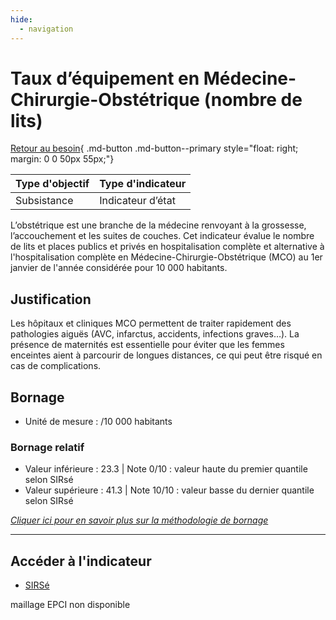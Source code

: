 ```yaml
---
hide:
  - navigation
---
```


# Taux d’équipement en Médecine-Chirurgie-Obstétrique (nombre de lits) 

[Retour au besoin](https://konsilion.github.io/diag360/pages/besoins/bv4){ .md-button .md-button--primary style="float: right; margin: 0 0 50px 55px;"}

|Type d'objectif|Type d'indicateur|
|--|--|
|Subsistance|Indicateur d’état|

L’obstétrique  est  une  branche  de  la  médecine  renvoyant  à  la  grossesse, l’accouchement  et  les  suites  de  couches.  Cet  indicateur  évalue  le  nombre  de  lits  et places  publics  et  privés  en  hospitalisation  complète  et  alternative  à  l'hospitalisation complète  en  Médecine-Chirurgie-Obstétrique  (MCO)  au  1er  janvier  de  l'année considérée pour 10 000 habitants. 

## Justification

Les  hôpitaux  et  cliniques  MCO  permettent  de  traiter  rapidement  des  pathologies aiguës  (AVC,  infarctus,  accidents, infections graves…). La présence de maternités est essentielle  pour  éviter  que  les  femmes  enceintes  aient  à  parcourir  de  longues distances, ce qui peut être risqué en cas de complications. 

## Bornage

* Unité de mesure : /10 000 habitants

### Bornage relatif

* Valeur inférieure : 23.3 | Note 0/10 : valeur haute du premier quantile selon SIRsé
* Valeur supérieure : 41.3 | Note 10/10 : valeur basse du dernier quantile selon SIRsé
  
*[Cliquer ici pour en savoir plus sur la méthodologie de bornage](https://konsilion.github.io/diag360/pages/indicateurs/methode_bornage)*

---

## Accéder à l'indicateur

- [SIRSé](https://sirse.atlasante.fr/#c=indicator&f=0_mco&i=offre_mco.tx_eq_mco&s=2023&view=map14)

maillage EPCI non disponible
